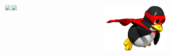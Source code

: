 
<div>
  <img src="/penguin.gif" alt="penguin" align="right" width="192"/>
</div>

<div>  
  <a href="https://www.salesforce.com/trailblazer/lucaagosta" alt="Trailhead"><img src="https://img.shields.io/badge/Trailhead-9de0ff?style=flat&logo=Salesforce" /></a>
  <a href="https://www.linkedin.com/in/lucaagosta/" alt="LinkedIn"><img src="https://img.shields.io/badge/LinkedIn-6272a4?style=flat&logo=LinkedIn" /></a>
</div>

